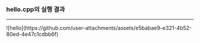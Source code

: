 <h3>hello.cpp의 실행 결과</h3>
<hr>
![hello](https://github.com/user-attachments/assets/e5babae9-e321-4b52-80ed-4e47c1cdbb6f)

